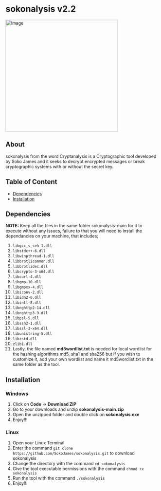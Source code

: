 # sokonalysis v2.2
<img width="368" alt="Image" src="https://github.com/user-attachments/assets/a91e399b-b996-45ef-a06b-7a20954ae239" />

## About
sokonalysis from the word Cryptanalysis is a Cryptographic tool developed by Soko James and it seeks to decrypt encrypted messages or break cryptographic systems with or without the secret key.

## Table of Content
- [Dependencies](#Dependencies)
- [Installation](#Installation)

## Dependencies
**NOTE:** Keep all the files in the same folder sokonalysis-main for it to execute without any issues, failure to that you will need to install the dependancies on your machine, that includes;
1. `libgcc_s_seh-1.dll`
2. `libstdc++-6.dll`
3. `libwinpthread-1.dll`
4. `libbrotlicommon.dll`
5. `libbrotlidec.dll`
6. `libcrypto-3-x64.dll`
7. `libcurl-4.dll`
8. `libgmp-10.dll`
9. `libgmpxx-4.dll`
10. `libiconv-2.dll`
11. `libidn2-0.dll`
12. `libintl-8.dll`
13. `libnghttp2-14.dll`
14. `libnghttp3-9.dll`
15. `libpsl-5.dll`
16. `libssh2-1.dll`
17. `libssl-3-x64.dll`
18. `libunistring-5.dll`
19. `libzstd.dll`
20. `zlib1.dll`
21. Lastly, the file named **md5wordlist.txt** is needed for local wordlist for the hashing algorithms md5, sha1 and sha256 but if you wish to customize it, add your own wordlist and name it md5wordlist.txt in the same folder as the tool.

## Installation
### Windows
1. Click on **Code** → **Download ZIP**
2. Go to your downloads and unzip **sokonalysis-main.zip**
3. Open the unzipped folder and double click on **sokonalysis.exe**
4. Enjoy!!!
   
### Linux
1. Open your Linux Terminal
2. Enter the command `git clone https://github.com/SokoJames/sokonalysis.git` to download sokonalysis
3. Change the directory with the command `cd sokonalysis`
4. Give the tool executable permissions with the command `chmod +x sokonalysis`
5. Run the tool with the command `./sokonalysis`
6. Enjoy!!!
